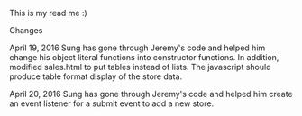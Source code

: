 This is my read me :)

Changes

April 19, 2016
Sung has gone through Jeremy's code and helped him change his object literal
functions into constructor functions. In addition, modified sales.html to put
tables instead of lists. The javascript should produce table format display of
the store data.

April 20, 2016
Sung has gone through Jeremy's code and helped him create an event listener for
a submit event to add a new store.
